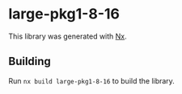 # large-pkg1-8-16

This library was generated with [Nx](https://nx.dev).

## Building

Run `nx build large-pkg1-8-16` to build the library.
